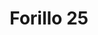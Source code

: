 ---
title: 'Forillo 25'
description: ''
credit: 'Place Holder'
style: ''
project: 'Forillo'
type: 'photo'
pathToImage: '/gallery/forillo/forillo-25.jpg'
alt: 'Forillo 25'
width: 2160
height: 2880
...